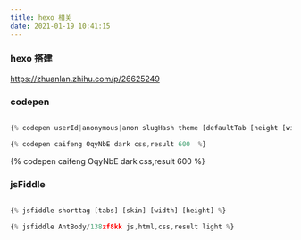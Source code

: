 ```yaml
---
title: hexo 相关
date: 2021-01-19 10:41:15
---
```


### hexo 搭建

https://zhuanlan.zhihu.com/p/26625249



### codepen

```js

{% codepen userId|anonymous|anon slugHash theme [defaultTab [height [width]]] %}

{% codepen caifeng OqyNbE dark css,result 600  %}

```

{% codepen caifeng OqyNbE dark css,result 600  %}

### jsFiddle

```js

{% jsfiddle shorttag [tabs] [skin] [width] [height] %}

{% jsfiddle AntBody/138zf8kk js,html,css,result light %}

```